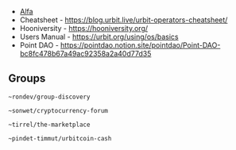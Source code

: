 * [Alfa](https://uqbarnetwork.medium.com/uqbar-and-urbit-a-perfect-pair-29a0e61b36bd)
* Cheatsheet - https://blog.urbit.live/urbit-operators-cheatsheet/
* Hooniversity - https://hooniversity.org/
* Users Manual - https://urbit.org/using/os/basics
* Point DAO - https://pointdao.notion.site/pointdao/Point-DAO-bc8fc478b67a49ac92358a2a40d77d35
## Groups 
```
~rondev/group-discovery
```
```
~sonwet/cryptocurrency-forum
```
```
~tirrel/the-marketplace
```
```
~pindet-timmut/urbitcoin-cash
```
